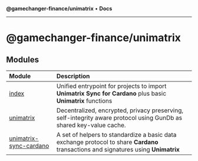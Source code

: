 **@gamechanger-finance/unimatrix** • **Docs**

***

# @gamechanger-finance/unimatrix

## Modules

| Module | Description |
| :------ | :------ |
| [index](index.md) | Unified entrypoint for projects to import **Unimatrix Sync for Cardano** plus basic **Unimatrix** functions |
| [unimatrix](unimatrix.md) | Decentralized, encrypted, privacy preserving, self-integrity aware protocol  using GunDb as shared key-value cache. |
| [unimatrix-sync-cardano](unimatrix-sync-cardano.md) | A set of helpers to standardize a basic data exchange protocol  to share **Cardano** transactions and signatures using **Unimatrix** |
